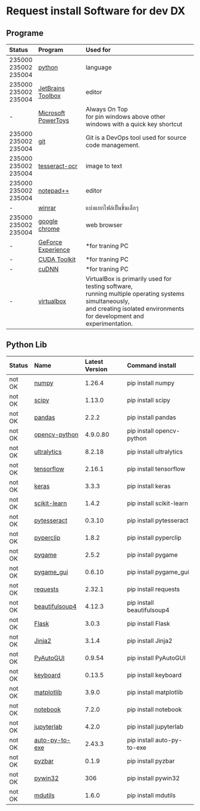 



# Request install Software for dev DX

## Programe
  

|Status|Program|Used for|
| :--- | :--- | :--- |
|235000<br>235002<br>235004|[python](https://www.python.org/downloads/release/python-31011/)|language|
|235000<br>235002<br>235004|[JetBrains Toolbox](https://www.jetbrains.com/toolbox-app/)|editor|
|-|[Microsoft PowerToys](https://learn.microsoft.com/th-th/windows/powertoys/)|Always On Top <br>for pin windows above other windows with a quick key shortcut|
|235000<br>235002<br>235004|[git](https://git-scm.com/download/win/)|Git is a DevOps tool used for source code management.|
|235000<br>235002<br>235004|[tesseract-ocr](https://github.com/UB-Mannheim/tesseract/wiki)|image to text|
|235000<br>235002<br>235004|[notepad++](https://notepad-plus-plus.org/downloads/)|editor|
|-|[winrar](https://www.win-rar.com/predownload.html/)|แบ่งแยกไฟล์เป็นชิ้นเล็กๆ|
|235000<br>235002<br>235004|[google chrome](https://www.google.com/intl/th/chrome/)|web browser|
|-|[GeForce Experience](https://www.nvidia.com/en-us/geforce/geforce-experience/)|*for traning PC|
|-|[CUDA Toolkit](https://developer.nvidia.com/cuda-toolkit-archive/)|*for traning PC|
|-|[cuDNN](https://developer.nvidia.com/rdp/cudnn-archive/)|*for traning PC|
|-|[virtualbox](https://www.virtualbox.org/wiki/Downloads/)|VirtualBox is primarily used for testing software, <br>running multiple operating systems simultaneously, <br>and creating isolated environments for development and experimentation.|

## Python Lib
  

|Status|Name|Latest Version|Command install|
| :--- | :--- | :--- | :--- |
|not OK|[numpy](https://pypi.org/project/numpy/)|1.26.4|pip install numpy|
|not OK|[scipy](https://pypi.org/project/scipy/)|1.13.0|pip install scipy|
|not OK|[pandas](https://pypi.org/project/pandas/)|2.2.2|pip install pandas|
|not OK|[opencv-python](https://pypi.org/project/opencv-python/)|4.9.0.80|pip install opencv-python|
|not OK|[ultralytics](https://pypi.org/project/ultralytics/)|8.2.18|pip install ultralytics|
|not OK|[tensorflow](https://pypi.org/project/tensorflow/)|2.16.1|pip install tensorflow|
|not OK|[keras](https://pypi.org/project/keras/)|3.3.3|pip install keras|
|not OK|[scikit-learn](https://pypi.org/project/scikit-learn/)|1.4.2|pip install scikit-learn|
|not OK|[pytesseract](https://pypi.org/project/pytesseract/)|0.3.10|pip install pytesseract|
|not OK|[pyperclip](https://pypi.org/project/pyperclip/)|1.8.2|pip install pyperclip|
|not OK|[pygame](https://pypi.org/project/pygame/)|2.5.2|pip install pygame|
|not OK|[pygame_gui](https://pypi.org/project/pygame_gui/)|0.6.10|pip install pygame_gui|
|not OK|[requests](https://pypi.org/project/requests/)|2.32.1|pip install requests|
|not OK|[beautifulsoup4](https://pypi.org/project/beautifulsoup4/)|4.12.3|pip install beautifulsoup4|
|not OK|[Flask](https://pypi.org/project/Flask/)|3.0.3|pip install Flask|
|not OK|[Jinja2](https://pypi.org/project/Jinja2/)|3.1.4|pip install Jinja2|
|not OK|[PyAutoGUI](https://pypi.org/project/PyAutoGUI/)|0.9.54|pip install PyAutoGUI|
|not OK|[keyboard](https://pypi.org/project/keyboard/)|0.13.5|pip install keyboard|
|not OK|[matplotlib](https://pypi.org/project/matplotlib/)|3.9.0|pip install matplotlib|
|not OK|[notebook](https://pypi.org/project/notebook/)|7.2.0|pip install notebook|
|not OK|[jupyterlab](https://pypi.org/project/jupyterlab/)|4.2.0|pip install jupyterlab|
|not OK|[auto-py-to-exe](https://pypi.org/project/auto-py-to-exe/)|2.43.3|pip install auto-py-to-exe|
|not OK|[pyzbar](https://pypi.org/project/pyzbar/)|0.1.9|pip install pyzbar|
|not OK|[pywin32](https://pypi.org/project/pywin32/)|306|pip install pywin32|
|not OK|[mdutils](https://pypi.org/project/mdutils/)|1.6.0|pip install mdutils|
